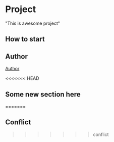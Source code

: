 # Project
"This is awesome project"
## How to start

## Author
[Author](author.md)

<<<<<<< HEAD
## Some new section here
=======
## Conflict
>>>>>>> conflict
